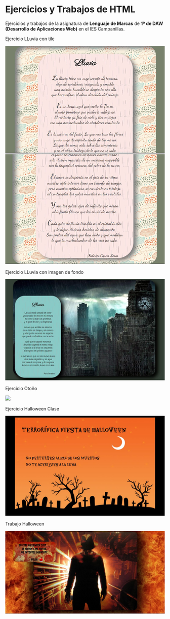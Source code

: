 ﻿# Ejercicios y Trabajos de HTML

Ejercicios y trabajos de la asignatura de **Lenguaje de Marcas** de **1º de DAW
(Desarrollo de Aplicaciones Web)** en el IES Campanillas.

<p>Ejercicio LLuvia con tile<p>
<img src="img/lluvia1.JPG"><br>
<img src="img/lluvia2.JPG"><br>

<p>Ejercicio LLuvia con imagen de fondo<p>
<img src="img/lluvia3.JPG"><br>

<p>Ejercicio Otoño<p>
<img src="img/otoño.JPG"><br>

<p>Ejercicio Halloween Clase<p>
<img src="img/halloweenClase.JPG"><br>

<p>Trabajo Halloween<p>
<img src="img/halloween.JPG"><br>

